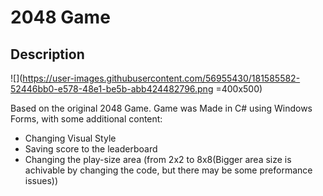 # 2048 Game
## Description

![](https://user-images.githubusercontent.com/56955430/181585582-52446bb0-e578-48e1-be5b-abb424482796.png =400x500)

Based on the original 2048 Game. Game was Made in C# using Windows Forms, with some additional content:
* Changing Visual Style
* Saving score to the leaderboard
* Changing the play-size area (from 2x2 to 8x8(Bigger area size is achivable by changing the code, but there may be some preformance issues))
